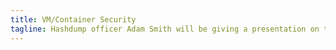 ```yaml
---
title: VM/Container Security
tagline: Hashdump officer Adam Smith will be giving a presentation on the exploits, security best practices, and pros/cons of virtual machines and containers.
---
```

